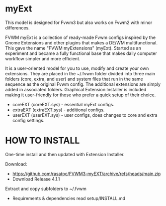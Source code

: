 # myExt
This model is designed for Fvwm3 but also works on Fvwm2 with minor differences.

FVWM myExt is a collection of ready-made Fvwm configs inspired by the Gnome Extensions and other plugins that makes a DE/WM multifunctional. This gave the name "FVWM myExtensions" (myExt). Started as an experiment and became a fully functional base that makes daily computer workflow simpler and more efficient.

It is a user-oriented model for you to use, modify and create your own extensions. They are placed in the ~/.fvwm folder divided into three main folders (core, extra, and user) and system files that run in the same sequence as the original Fvwm config. The additional extensions are simply added in associated folders. Graphical Extension Installer is included making it user-friendly for those who prefer a quick setup of their choice.

* coreEXT  (coreEXT.sys)	- essential myExt configs.
* extraEXT (extraEXT.sys)	- additional configs.
* userEXT  (userEXT.sys)	- user configs, does changes to core and extra config settings.

# HOW TO INSTALL
One-time install and then updated with Extension Installer.

Download:
* https://github.com/rasatpc/FVWM3-myEXT/archive/refs/heads/main.zip
* Download Release 4.1.1

Extract and copy subfolders to ~/.fvwm

* Requirements & dependencies read setup/INSTALL.md
